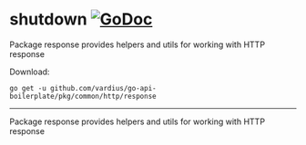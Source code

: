 # shutdown [![GoDoc](https://godoc.org/github.com/vardius/go-api-boilerplate/pkg/common/http/response?status.svg)](https://godoc.org/github.com/vardius/go-api-boilerplate/pkg/common/http/response)
Package response provides helpers and utils for working with HTTP response

Download:
```shell
go get -u github.com/vardius/go-api-boilerplate/pkg/common/http/response
```

* * *
Package response provides helpers and utils for working with HTTP response
